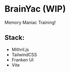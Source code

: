 # BrainYac (WIP)

Memory Maniac Training!

## Stack:

- Mithril.js
- TailwindCSS
- Franken UI
- Vite
